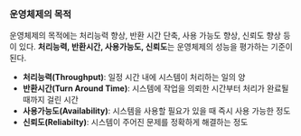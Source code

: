 ### 운영체제의 목적

운영체제의 목적에는 처리능력 향상, 반환 시간 단축, 사용 가능도 향상, 신뢰도 향상 등이 있다. **처리능력, 반환시간, 사용가능도, 신뢰도**는 운영체제의 성능을 평가하는 기준이 된다.

- **처리능력(Throughput)**: 일정 시간 내에 시스템이 처리하는 일의 양
- **반환시간(Turn Around Time)**: 시스템에 작업을 의뢰한 시간부터 처리가 완료될 때까지 걸린 시간
- **사용가능도(Availability)**: 시스템을 사용할 필요가 있을 때 즉시 사용 가능한 정도
- **신뢰도(Reliabilty)**: 시스템이 주어진 문제를 정확하게 해결하는 정도
